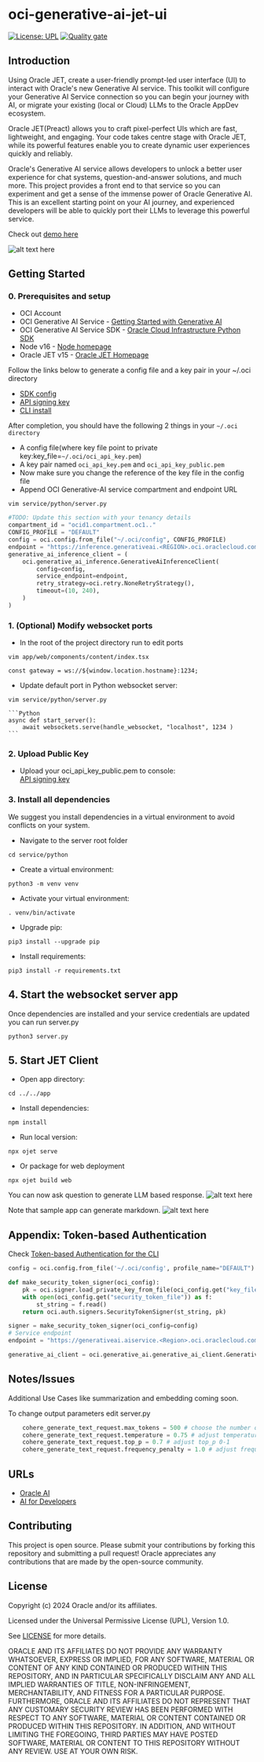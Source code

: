 # oci-generative-ai-jet-ui

[![License: UPL](https://img.shields.io/badge/license-UPL-green)](https://img.shields.io/badge/license-UPL-green) [![Quality gate](https://sonarcloud.io/api/project_badges/quality_gate?project=oracle-devrel_oci-generative-ai-jet-ui)](https://sonarcloud.io/dashboard?id=oracle-devrel_oci-generative-ai-jet-ui)

## Introduction

Using Oracle JET, create a user-friendly prompt-led user interface (UI) to interact with Oracle's new Generative AI service. This toolkit will configure your Generative AI Service connection so you can begin your journey with AI, or migrate your existing (local or Cloud) LLMs to the Oracle AppDev ecosystem.

Oracle JET(Preact) allows you to craft pixel-perfect UIs which are fast, lightweight, and engaging. Your code takes centre stage with Oracle JET, while its powerful features enable you to create dynamic user experiences quickly and reliably.

Oracle's Generative AI service allows developers to unlock a better user experience for chat systems, question-and-answer solutions, and much more. This project provides a front end to that service so you can experiment and get a sense of the immense power of Oracle Generative AI. This is an excellent starting point on your AI journey, and experienced developers will be able to quickly port their LLMs to leverage this powerful service.  

Check out [demo here](https://youtu.be/hpRoQ93YeaQ)

![alt text here](images/demo.gif)

## Getting Started

### 0. Prerequisites and setup

- OCI Account
- OCI Generative AI Service - [Getting Started with Generative AI](https://docs.oracle.com/en-us/iaas/Content/generative-ai/getting-started.htm)
- OCI Generative AI Service SDK - [Oracle Cloud Infrastructure Python SDK](https://pypi.org/project/oci/)
- Node v16 - [Node homepage](https://nodejs.org/en)
- Oracle JET v15 - [Oracle JET Homepage](https://www.oracle.com/webfolder/technetwork/jet/index.html)

Follow the links below to generate a config file and a key pair in your ~/.oci directory

- [SDK config](https://docs.oracle.com/en-us/iaas/Content/API/Concepts/sdkconfig.htm)
- [API signing key](https://docs.oracle.com/en-us/iaas/Content/API/Concepts/apisigningkey.htm)
- [CLI install](https://docs.oracle.com/en-us/iaas/Content/API/SDKDocs/cliinstall.htm#configfile)

After completion, you should have the following 2 things in your `~/.oci directory  `

- A config file(where key file point to private key:key_file=`~/.oci/oci_api_key.pem`)  
- A key pair named `oci_api_key.pem` and `oci_api_key_public.pem`  
- Now make sure you change the reference of the key file in the config file
- Append OCI Generative-AI service compartment and endpoint URL  

```console
vim service/python/server.py
```

```Python
#TODO: Update this section with your tenancy details
compartment_id = "ocid1.compartment.oc1.."
CONFIG_PROFILE = "DEFAULT"
config = oci.config.from_file("~/.oci/config", CONFIG_PROFILE)
endpoint = "https://inference.generativeai.<REGION>.oci.oraclecloud.com"
generative_ai_inference_client = (
    oci.generative_ai_inference.GenerativeAiInferenceClient(
        config=config,
        service_endpoint=endpoint,
        retry_strategy=oci.retry.NoneRetryStrategy(),
        timeout=(10, 240),
    )
)
```

### 1. (Optional) Modify websocket ports  

- In the root of the project directory run to edit ports  
  
```console
vim app/web/components/content/index.tsx
```

```react
const gateway = ws://${window.location.hostname}:1234;
```

- Update default port in Python websocket server:  

```console
vim service/python/server.py
```

    ```Python
    async def start_server():
        await websockets.serve(handle_websocket, "localhost", 1234 )
    ```

### 2. Upload Public Key

- Upload your oci_api_key_public.pem to console:  
[API signing key](https://docs.oracle.com/en-us/iaas/Content/API/Concepts/apisigningkey.htm#three)

### 3. Install all dependencies

We suggest you install dependencies in a virtual environment to avoid conflicts on your system.  

- Navigate to the server root folder

```console
cd service/python
```

- Create a virtual environment:
  
```console
python3 -m venv venv
```

- Activate your virtual environment:

```console
. venv/bin/activate
```

- Upgrade pip:
  
```console
pip3 install --upgrade pip
```

- Install requirements:
  
```console
pip3 install -r requirements.txt
```

## 4. Start the websocket server app  

Once dependencies are installed and your service credentials are updated you can run server.py  

```console
python3 server.py
```  

## 5. Start JET Client

- Open app directory:

```console
cd ../../app
```

- Install dependencies:  
  
```console
npm install
```

- Run local version:
  
```console
npx ojet serve
```

- Or package for web deployment  

```console
npx ojet build web
```

  You can now ask question to generate LLM based response.
  ![alt text here](images/QandA.png)

  Note that sample app can generate markdown.
  ![alt text here](images/Markdown.png)

## Appendix: Token-based Authentication

Check [Token-based Authentication for the CLI](https://docs.oracle.com/en-us/iaas/Content/API/SDKDocs/clitoken.htm#Running_Scripts_on_a_Computer_without_a_Browser)

```Python
config = oci.config.from_file('~/.oci/config', profile_name="DEFAULT")

def make_security_token_signer(oci_config):
    pk = oci.signer.load_private_key_from_file(oci_config.get("key_file"), None)
    with open(oci_config.get("security_token_file")) as f:
        st_string = f.read()
    return oci.auth.signers.SecurityTokenSigner(st_string, pk)

signer = make_security_token_signer(oci_config=config)
# Service endpoint
endpoint = "https://generativeai.aiservice.<Region>.oci.oraclecloud.com"

generative_ai_client = oci.generative_ai.generative_ai_client.GenerativeAiClient(config=config, service_endpoint=endpoint, retry_strategy=oci.retry.NoneRetryStrategy(), signer=signer)
```

## Notes/Issues

Additional Use Cases like summarization and embedding coming soon.

To change output parameters edit server.py

```Python
    cohere_generate_text_request.max_tokens = 500 # choose the number of tokens 1-4000
    cohere_generate_text_request.temperature = 0.75 # adjust temperature 0-1
    cohere_generate_text_request.top_p = 0.7 # adjust top_p 0-1
    cohere_generate_text_request.frequency_penalty = 1.0 # adjust frequency_penalty
```

## URLs

- [Oracle AI](https://www.oracle.com/artificial-intelligence/)
- [AI for Developers](https://developer.oracle.com/technologies/ai.html)

## Contributing

This project is open source.  Please submit your contributions by forking this repository and submitting a pull request!  Oracle appreciates any contributions that are made by the open-source community.

## License

Copyright (c) 2024 Oracle and/or its affiliates.

Licensed under the Universal Permissive License (UPL), Version 1.0.

See [LICENSE](LICENSE) for more details.

ORACLE AND ITS AFFILIATES DO NOT PROVIDE ANY WARRANTY WHATSOEVER, EXPRESS OR IMPLIED, FOR ANY SOFTWARE, MATERIAL OR CONTENT OF ANY KIND CONTAINED OR PRODUCED WITHIN THIS REPOSITORY, AND IN PARTICULAR SPECIFICALLY DISCLAIM ANY AND ALL IMPLIED WARRANTIES OF TITLE, NON-INFRINGEMENT, MERCHANTABILITY, AND FITNESS FOR A PARTICULAR PURPOSE.  FURTHERMORE, ORACLE AND ITS AFFILIATES DO NOT REPRESENT THAT ANY CUSTOMARY SECURITY REVIEW HAS BEEN PERFORMED WITH RESPECT TO ANY SOFTWARE, MATERIAL OR CONTENT CONTAINED OR PRODUCED WITHIN THIS REPOSITORY. IN ADDITION, AND WITHOUT LIMITING THE FOREGOING, THIRD PARTIES MAY HAVE POSTED SOFTWARE, MATERIAL OR CONTENT TO THIS REPOSITORY WITHOUT ANY REVIEW. USE AT YOUR OWN RISK.